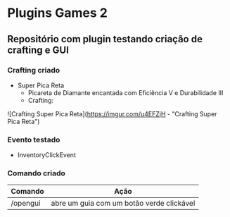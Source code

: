 # Plugins Games 2
## Repositório com plugin testando criação de crafting e GUI

### Crafting criado

- Super Pica Reta
  - Picareta de Diamante encantada com Eficiência V e Durabilidade III
  - Crafting:
  
![Crafting Super Pica Reta](https://imgur.com/u4EFZjH - "Crafting Super Pica Reta")

### Evento testado

- InventoryClickEvent

### Comando criado

| Comando | Ação |
| ------ | ------ | 
| /opengui | abre um guia com um botão verde clickável |
